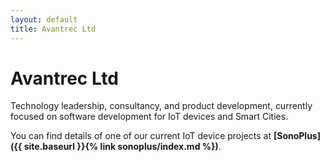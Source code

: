 ```yaml
---
layout: default
title: Avantrec Ltd
---
```

# Avantrec Ltd

Technology leadership, consultancy, and product development, currently focused on software development for IoT devices and Smart Cities.

You can find details of one of our current IoT device projects at **[SonoPlus]({{ site.baseurl }}{% link sonoplus/index.md %})**.